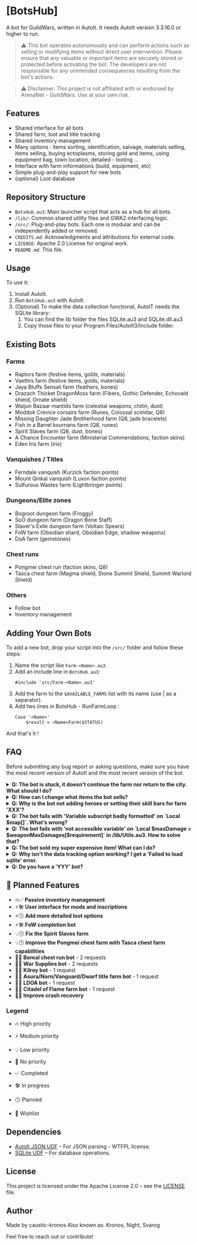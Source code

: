 # [BotsHub]
A bot for GuildWars, written in AutoIt.
It needs AutoIt version 3.3.16.0 or higher to run.

> ⚠️ This bot operates autonomously and can perform actions such as selling or modifying items without direct user intervention. ​Please ensure that any valuable or important items are securely stored or protected before activating the bot. The developers are not responsible for any unintended consequences resulting from the bot's actions.

> ⚠️ Disclaimer: This project is not affiliated with or endorsed by ArenaNet - GuildWars. Use at your own risk.

## Features
- Shared interface for all bots
- Shared farm, loot and title tracking
- Shared inventory management
- Many options : items sorting, identification, salvage, materials selling, items selling, buying ectoplasms, storing gold and items, using equipment bag, town location, detailed - looting ...
- Interface with farm informations (build, equipment, etc)
- Simple plug-and-play support for new bots
- (optional) Loot database

## Repository Structure
- `BotsHub.au3`: Main launcher script that acts as a hub for all bots.
- `/lib/`: Common shared utility files and GWA2 interfacing logic.
- `/src/`: Plug-and-play bots. Each one is modular and can be independently added or removed.
- `CREDITS.md`: Acknowledgments and attributions for external code.
- `LICENSE`: Apache 2.0 License for original work.
- `README.md`: This file.

## Usage
To use it:
1. Install AutoIt.
2. Run `BotsHub.au3` with AutoIt.
3. (Optional) To make the data collection functional, AutoIT needs the SQLite library:
	1. You can find the lib folder the files SQLite.au3 and SQLite.dll.au3
	2. Copy those files to your Program Files/AutoIt3/Include folder.

## Existing Bots
### Farms
- Raptors farm (festive items, golds, materials)
- Vaettirs farm (festive items, golds, materials)
- Jaya Bluffs Sensali farm (feathers, bones)
- Drazach Thicket DragonMoss farm (Fibers, Gothic Defender, Echovald shield, Ornate shield)
- Waijun Bazaar mantids farm (celestial weapons, chitin, dust)
- Moddok Crevice corsairs farm (Runes, Colossal scimitar, Q8)
- Missing Daughter Jade Brotherhood farm (Q8, jade bracelets)
- Fish in a Barrel kournans farm (Q8, runes)
- Spirit Slaves farm (Q8, dust, bones)
- A Chance Encounter farm (Ministerial Commendations, faction skins)
- Eden Iris farm (iris)
### Vanquishes / Titles
- Ferndale vanquish (Kurzick faction points)
- Mount Qinkai vanquish (Luxon faction points)
- Sulfurous Wastes farm (Lightbringer points)
### Dungeons/Elite zones
- Bogroot dungeon farm (Froggy)
- SoO dungeon farm (Dragon Bone Staff)
- Slaver's Exile dungeon farm (Voltaic Spears)
- FoW farm (Obsidian shard, Obsidian Edge, shadow weapons)
- DoA farm (gemstones)
### Chest runs
- Pongmei chest run (faction skins, Q8)
- Tasca chest farm (Magma shield, Stone Summit Shield, Summit Warlord Shield)
### Others
- Follow bot
- Inventory management

## Adding Your Own Bots
To add a new bot, drop your script into the `/src/` folder and follow these steps:
1. Name the script like `Farm-<Name>.au3`.
2. Add an include line in `BotsHub.au3`:
	```autoit
	#include 'src/Farm-<Name>.au3'
	```
3. Add the farm to the `$AVAILABLE_FARMS` list with its name <Name> (use | as a separator).
4. Add two lines in BotsHub - RunFarmLoop :
	```autoit
	Case '<Name>'
		$result = <Name>Farm($STATUS)
	```
And that's it !

## FAQ
Before submitting any bug report or asking questions, make sure you have the most recent version of AutoIt and the most recent version of the bot.

<details> <summary><strong>Q: The bot is stuck, it doesn't continue the farm nor return to the city. What should I do?</strong></summary>
There are several possible causes for this issue. To help diagnose it, please provide as much information as possible:
- Which bot are you using?
- When did it stop? (During the farm itself, while managing inventory, etc.)
- What were the last logs shown in the bot’s console?
- Did it happen more than once?
</details>

<details> <summary><strong>Q: How can I change what items the bot sells?</strong></summary>
Some loot options are directly configurable through the interface.
For more advanced customization, you will need to edit the files manually:
- For mods : in GWA2-Items_Modstructs.au3, at the end of the file, there is a function: Func CreateValuableModsByTypeMap(). Adding mods to the lists inside this function will make the bot keep items with those mods.
- For weapons : in Utils-Storage-Bot.au3, near the end of the file, you will find an array called Local Static $shouldKeepWeaponsArray. Adding item ModelIDs to this array will tell the bot not to sell those items.
Note: A more practical looting configuration system is planned for a future update.
</details>

<details> <summary><strong>Q: Why is the bot not adding heroes or setting their skill bars for farm 'XXX'?</strong></summary>
Not all farms automatically load heroes and their builds.
When builds vary a lot, it is up to the player to add the necessary heroes and set their skill bars manually.
</details>

<details> <summary><strong>Q: The bot fails with 'Variable subscript badly formatted' on `Local $map[]`. What’s wrong?</strong></summary>
This bot uses maps, a feature introduced in AutoIt v3.3.16.0.
Please check your AutoIt version and update it if necessary.
</details>

<details> <summary><strong>Q: The bot fails with 'not accessible variable' on `Local $maxDamage = $weaponMaxDamages[$requirement]` in /lib/Utils.au3. How to solve that?</strong></summary>
Reinstalling AutoIt solves this issue.
</details>

<details> <summary><strong>Q: The bot sold my super expensive item! What can I do?</strong></summary>
Unfortunately, we cannot recover lost items.
Please ensure that any valuable or important items are safely stored or protected before activating the bot.

The developers are not responsible for any unintended consequences resulting from the bot’s actions.
</details>

<details> <summary><strong>Q: Why isn't the data tracking option working? I get a 'Failed to load sqlite' error.</strong></summary>
You need the SQLite AutoIt library installed:

Copy SQLite.au3 and SQLite.dll.au3 into your AutoIt3\Include\ folder.
</details>

<details> <summary><strong>Q: Do you have a 'YYY' bot?</strong></summary>
No — if a bot isn’t included, I don’t have it.
Feel free to create and add more bots; it’s pretty simple!
</details>

## 📌 Planned Features

- 🔥✅ **Passive inventory management**
- ⚡🛠️ **User interface for mods and inscriptions**
- ⚡🕓 **Add more detailed loot options**
- ⚡🛠️ **FoW completion bot**
- 💡🕓 **Fix the Spirit Slaves farm**
- 💡🕓 **Improve the Pongmei chest farm with Tasca chest farm capabilities**
- 🧠💭 **Boreal chest run bot** - 2 requests
- 🧠💭 **War Supplies bot** - 2 requests
- 🧠💭 **Kilroy bot** - 1 request
- 🧠💭 **Asura/Norn/Vanguard/Dwarf title farm bot** - 1 request
- 🧠💭 **LDOA bot** - 1 request
- 🧠💭 **Citadel of Flame farm bot** - 1 request
- 🧠💭 **Improve crash recovery**

### Legend

- 🔥 High priority
- ⚡ Medium priority
- 💡 Low priority
- 🧠 No priority

- ✅ Completed
- 🛠️ In progress
- 🕓 Planned
- 💭 Wishlist

## Dependencies
- [AutoIt JSON UDF](https://github.com/Sylvan86/autoit-json-udf) – For JSON parsing - WTFPL license.
- [SQLite UDF](https://www.autoitscript.com/autoit3/pkgmgr/sqlite/) – For database operations.

## License
This project is licensed under the Apache License 2.0 – see the [LICENSE](LICENSE) file.

## Author
Made by caustic-kronos
Also known as: Kronos, Night, Svarog

Feel free to reach out or contribute!